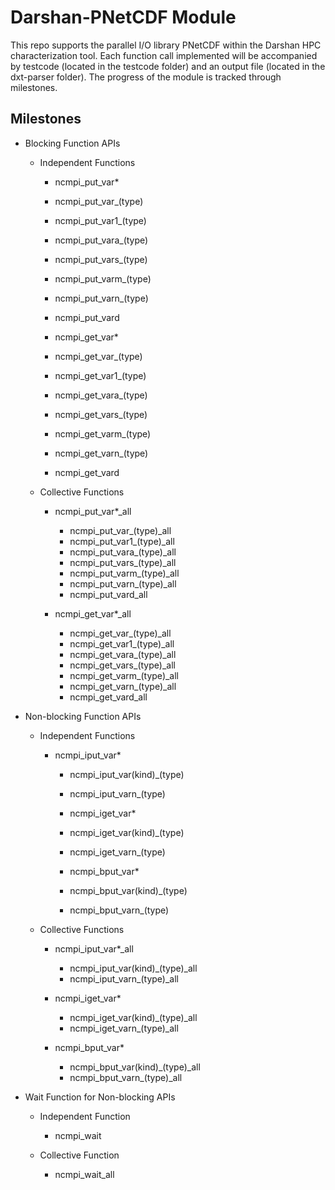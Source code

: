 # Darshan-PNetCDF Module 
This repo supports the parallel I/O library PNetCDF within the Darshan HPC characterization tool. Each function call implemented will be accompanied by testcode (located in the testcode folder) and an output file (located in the dxt-parser folder). The progress of the module is tracked through milestones. 

## Milestones 
* Blocking Function APIs
  * Independent Functions
    * ncmpi_put_var*
	* ncmpi_put_var_(type)
	* ncmpi_put_var1_(type)
	* ncmpi_put_vara_(type)
	* ncmpi_put_vars_(type)
	* ncmpi_put_varm_(type)
	* ncmpi_put_varn_(type)
	* ncmpi_put_vard

    * ncmpi_get_var*
	* ncmpi_get_var_(type)
	* ncmpi_get_var1_(type)
	* ncmpi_get_vara_(type)
	* ncmpi_get_vars_(type)
	* ncmpi_get_varm_(type)
	* ncmpi_get_varn_(type)
	* ncmpi_get_vard

  * Collective Functions 
	* ncmpi_put_var*_all
		* ncmpi_put_var_(type)_all
		* ncmpi_put_var1_(type)_all
		* ncmpi_put_vara_(type)_all
		* ncmpi_put_vars_(type)_all
		* ncmpi_put_varm_(type)_all
		* ncmpi_put_varn_(type)_all
		* ncmpi_put_vard_all

	* ncmpi_get_var*_all
		* ncmpi_get_var_(type)_all
		* ncmpi_get_var1_(type)_all
		* ncmpi_get_vara_(type)_all
		* ncmpi_get_vars_(type)_all
		* ncmpi_get_varm_(type)_all
		* ncmpi_get_varn_(type)_all
		* ncmpi_get_vard_all

* Non-blocking Function APIs
  * Independent Functions 
  	* ncmpi_iput_var*
		* ncmpi_iput_var(kind)_(type)
		* ncmpi_iput_varn_(type)

    	* ncmpi_iget_var*
		* ncmpi_iget_var(kind)_(type)
		* ncmpi_iget_varn_(type)

    	* ncmpi_bput_var*
		* ncmpi_bput_var(kind)_(type)
		* ncmpi_bput_varn_(type)

  * Collective Functions 
	* ncmpi_iput_var*_all
		* ncmpi_iput_var(kind)_(type)_all
		* ncmpi_iput_varn_(type)_all

	* ncmpi_iget_var*
		* ncmpi_iget_var(kind)_(type)_all
		* ncmpi_iget_varn_(type)_all

	* ncmpi_bput_var*
		* ncmpi_bput_var(kind)_(type)_all
		* ncmpi_bput_varn_(type)_all

* Wait Function for Non-blocking APIs
  * Independent Function 
	* ncmpi_wait

  * Collective Function
	* ncmpi_wait_all
